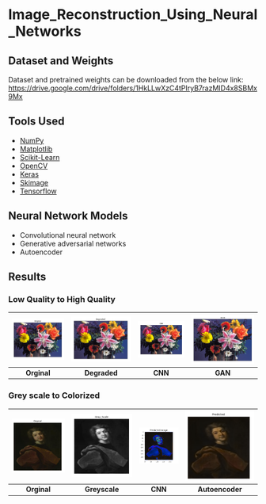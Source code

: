 # Image_Reconstruction_Using_Neural_Networks




## Dataset and Weights

Dataset and pretrained weights can be downloaded from the below link:
https://drive.google.com/drive/folders/1HkLLwXzC4tPIryB7razMID4x8SBMx9Mx

## Tools Used
* [NumPy](https://numpy.org/) 
* [Matplotlib](https://matplotlib.org/) 
* [Scikit-Learn](https://scikit-learn.org/stable/) 
* [OpenCV](https://opencv.org/) 
* [Keras](https://keras.io/) 
* [Skimage](https://scikit-image.org/)
* [Tensorflow](https://www.tensorflow.org/)

## Neural Network Models
* Convolutional neural network 
* Generative adversarial networks
* Autoencoder

## Results

### Low Quality to High Quality

|![](Outputs/Quality/Orginal.png)|![](Outputs/Quality/Degraded.png)|![](Outputs/Quality/CNN.png)|![](Outputs/Quality/GAN.png)|
|:---:|:---:|:---:|:---:|
|**Orginal**|**Degraded**|**CNN**|**GAN**|


### Grey scale to Colorized

|![](Outputs/Colorized/Orginal.png)|![](Outputs/Colorized/Grayscale.png)|![](Outputs/Colorized/CNN.png)|![](Outputs/Colorized/Autoencoder.png)|
|:---:|:---:|:---:|:---:|
|**Orginal**|**Greyscale**|**CNN**|**Autoencoder**|









